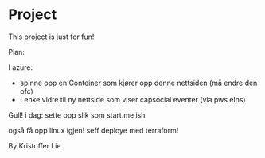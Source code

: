 # Project <unknown destination> 

This project is just for fun! 

Plan: 

I azure: 
- spinne opp en Conteiner som kjører opp denne nettsiden (må endre den ofc) 
- Lenke vidre til ny nettside som viser capsocial eventer (via pws elns) 

Gull!
i dag: sette opp slik som start.me ish

også få opp linux igjen! 
seff deploye med terraform! 

By Kristoffer Lie

